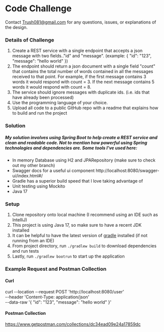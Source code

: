 # Code Challenge #
Contact Trush081@gmail.com for any questions, issues, or explanations of the design.

### Details of Challenge ###
1. Create a REST service with a single endpoint that accepts a json message with two fields.."id" and "message". (example: { "id": "123", "message": "hello world" })
2. The endpoint should return a json document with a single field "count" that contains the total number of words contained in all the messages received to that point.
   For example, if the first message contains 3 words it would respond with count = 3. If the next message contains 5 words it would respond with count = 8.
3. The service should ignore messages with duplicate ids. (i.e. ids that have already been processed)
4. Use the programming language of your choice.
5. Upload all code to a public GitHub repo with a readme that explains how to build and run the project

### Solution ###
##### My solution involves using Spring Boot to help create a REST service and clean and readable code. Not to mention how powerful using Spring technologies and dependencies are. Some tools I've used here: #####
* In memory Database using H2 and JPARepository (make sure to check out my other branch)
* Swagger docs for a useful ui component http://localhost:8080/swagger-ui/index.html#/
* Gradle has a superior build speed that I love taking advantage of
* Unit testing using Mockito
* Java 17

### Setup ###
1. Clone repository onto local machine (I recommend using an IDE such as IntelliJ)
2. This project is using Java 17, so make sure to have a recent JDK installed
3. It can be helpful to have the latest version of [gradle](https://gradle.org/install/) installed (if not running from an IDE) 
4. From project directory, run `./gradlew build` to download dependencies and run tests
5. Lastly, run `./gradlew bootrun` to start up the application

### Example Request and Postman Collection ###
#### Curl ####
curl --location --request POST 'http://localhost:8080/user' \
--header 'Content-Type: application/json' \
--data-raw '{
"id": "123",
"message": "hello world"
}'
#### Postman Collection ####
https://www.getpostman.com/collections/dc34ead09e24a17859dc
